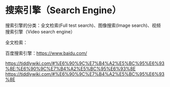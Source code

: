 # 搜索引擎（Search Engine）
搜索引擎的分类：全文检索(Full test search)、图像搜索(Image search)、视频搜索引擎（Video search engine）

全文检索：

百度搜索引擎：https://www.baidu.com/

https://tiddlywiki.com/#%E6%90%9C%E7%B4%A2%E5%BC%95%E6%93%8E:%E6%90%9C%E7%B4%A2%E5%BC%95%E6%93%8E
https://tiddlywiki.com/#%E6%90%9C%E7%B4%A2%E5%BC%95%E6%93%8E

